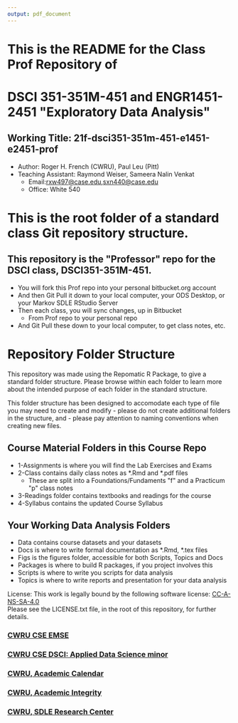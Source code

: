 ```yaml
---
output: pdf_document
---
```

# This is the README for the Class Prof Repository of 
# DSCI 351-351M-451 and ENGR1451-2451 "Exploratory Data Analysis"
 
## Working Title: 21f-dsci351-351m-451-e1451-e2451-prof 
 
  - Author: Roger H. French (CWRU), Paul Leu (Pitt)
  - Teaching Assistant: Raymond Weiser, Sameera Nalin Venkat 
    -  Email:rxw497@case.edu,sxn440@case.edu  
    - Office: White 540

# This is the root folder of a standard class Git repository structure.

## This repository is the "Professor" repo for the DSCI class, DSCI351-351M-451.
  - You will fork this Prof repo into your personal bitbucket.org account
  - And then Git Pull it down to your local computer, your ODS Desktop, or your Markov SDLE RStudio Server
  - Then each class, you will sync changes, up in Bitbucket
    - From Prof repo to your personal repo
  - And Git Pull these down to your local computer, to get class notes, etc. 

# Repository Folder Structure

This repository was made using the Repomatic R Package, to give a standard folder structure.
Please browse within each folder to learn more about the intended purpose of each folder in the standard structure.

This folder structure has been designed to accomodate each type of file you may need to create and modify 
    - please do not create additional folders in the structure, and 
    - please pay attention to naming conventions when creating new files.

## Course Material Folders in this Course Repo
  - 1-Assignments is where you will find the Lab Exercises and Exams
  - 2-Class contains daily class notes as *.Rmd and *.pdf files
    - These are split into a Foundations/Fundaments "f" and a Practicum "p" class notes
  - 3-Readings folder contains textbooks and readings for the course
  - 4-Syllabus contains the updated Course Syllabus

## Your Working Data Analysis Folders
  - Data contains course datasets and your datasets
  - Docs is where to write formal documentation as *.Rmd, *.tex files
  - Figs is the figures folder, accessible for both Scripts, Topics and Docs
  - Packages is where to build R packages, if you project involves this
  - Scripts is where to write you scripts for data analysis
  - Topics is where to write reports and presentation for your data analysis

License: This work is legally bound by the following software license: [CC-A-NS-SA-4.0][1]  
Please see the LICENSE.txt file, in the root of this repository, for further details.

### [CWRU CSE EMSE][2]
### [CWRU CSE DSCI: Applied Data Science minor][3] 
### [CWRU, Academic Calendar][4]
### [CWRU, Academic Integrity][5]
### [CWRU, SDLE Research Center][6] 

[1]: https://creativecommons.org/licenses/by-nc-sa/4.0/
[2]: http://engineering.case.edu/emse/
[3]: http://bulletin.case.edu/schoolofengineering/datascience/
[4]: http://www.case.edu/registrar/calendars/5year.html
[5]: https://students.case.edu/groups/aiboard/
[6]: http://sdle.case.edu

